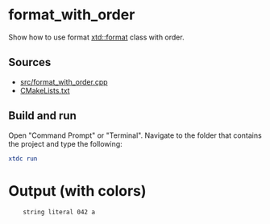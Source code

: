 # format_with_order

Show how to use format [xtd::format](https://gammasoft71.github.io/xtd/reference_guides/latest/_format_page.html) class with order.

## Sources

* [src/format_with_order.cpp](src/format_with_order.cpp)
* [CMakeLists.txt](CMakeLists.txt)

## Build and run

Open "Command Prompt" or "Terminal". Navigate to the folder that contains the project and type the following:

```cmake
xtdc run
```

# Output (with colors)

```
    string literal 042 a
```

